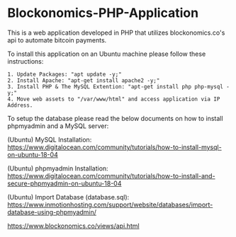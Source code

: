 # Blockonomics-PHP-Application
This is a web application developed in PHP that utilizes blockonomics.co's api to automate bitcoin payments.


To install this application on an Ubuntu machine please follow these instructions:

```
1. Update Packages: "apt update -y;"
2. Install Apache: "apt-get install apache2 -y;"
3. Install PHP & The MySQL Extention: "apt-get install php php-mysql -y;"
4. Move web assets to "/var/www/html" and access application via IP Address.
```

To setup the database please read the below documents on how to install phpmyadmin and a MySQL server:

(Ubuntu) MySQL Installation: https://www.digitalocean.com/community/tutorials/how-to-install-mysql-on-ubuntu-18-04

(Ubuntu) phpmyadmin Installation: https://www.digitalocean.com/community/tutorials/how-to-install-and-secure-phpmyadmin-on-ubuntu-18-04 

(Ubuntu) Import Database (database.sql): https://www.inmotionhosting.com/support/website/databases/import-database-using-phpmyadmin/



https://www.blockonomics.co/views/api.html
